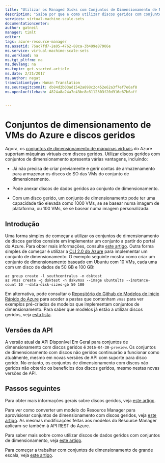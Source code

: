 ```yaml
---
title: "Utilizar os Managed Disks com Conjuntos de Dimensionamento de Máquinas Virtuais do Azure | Microsoft Docs"
description: "Saiba por que e como utilizar discos geridos com conjuntos de dimensionamento de máquinas virtuais"
services: virtual-machine-scale-sets
documentationcenter: 
author: gatneil
manager: timlt
editor: 
tags: azure-resource-manager
ms.assetid: 76ac7fd7-2e05-4762-88ca-3b499e87906e
ms.service: virtual-machine-scale-sets
ms.workload: na
ms.tgt_pltfrm: na
ms.devlang: na
ms.topic: get-started-article
ms.date: 2/21/2017
ms.author: negat
translationtype: Human Translation
ms.sourcegitcommit: db84d2b03ad1542a898c2c452e62a3f7ef7e6af8
ms.openlocfilehash: 4824a8a24a7e43bc8e8112303f20d916e67b6aff


---
```

# <a name="azure-vm-scale-sets-and-managed-disks"></a>Conjuntos de dimensionamento de VMs do Azure e discos geridos

Agora, os [conjuntos de dimensionamento de máquinas virtuais](/azure/virtual-machine-scale-sets/) do Azure suportam máquinas virtuais com discos geridos. Utilizar discos geridos com conjuntos de dimensionamento apresenta várias vantagens, incluindo:

* Já não precisa de criar previamente e gerir contas de armazenamento para armazenar os discos de SO das VMs do conjunto de dimensionamento.

* Pode anexar discos de dados geridos ao conjunto de dimensionamento.

* Com um disco gerido, um conjunto de dimensionamento pode ter uma capacidade tão elevada como 1000 VMs, se se basear numa imagem de plataforma, ou 100 VMs, se se basear numa imagem personalizada.

## <a name="get-started"></a>Introdução

Uma forma simples de começar a utilizar os conjuntos de dimensionamento de discos geridos consiste em implementar um conjunto a partir do portal do Azure. Para obter mais informações, consulte [este artigo](./virtual-machine-scale-sets-portal-create.md). Outra forma simples de começar é utilizar a [CLI 2.0 do Azure](https://docs.microsoft.com/cli/azure/install-az-cli2) para implementar um conjunto de dimensionamento. O exemplo seguinte mostra como criar um conjunto de dimensionamento baseado em Ubuntu com 10 VMs, cada uma com um disco de dados de 50 GB e 100 GB:

```azurecli
az group create -l southcentralus -n dsktest
az vmss create -g dsktest -n dskvmss --image ubuntults --instance-count 10 --data-disk-sizes-gb 50 100
```

Em alternativa, pode consultar o [Repositório do Github de Modelos de Início Rápido do Azure](https://github.com/Azure/azure-quickstart-templates) para aceder a pastas que contenham `vmss` para ver exemplos pré-criados de modelos que implementam conjuntos de dimensionamento. Para saber que modelos já estão a utilizar discos geridos, veja [esta lista](https://github.com/Azure/azure-quickstart-templates/blob/master/managed-disk-support-list.md).

## <a name="api-versions"></a>Versões da API

A versão atual da API Disponível Em Geral para conjuntos de dimensionamento com discos geridos é `2016-04-30-preview`. Os conjuntos de dimensionamento com discos não geridos continuarão a funcionar como atualmente, mesmo em novas versões de API com suporte para disco gerido. No entanto, os conjuntos de dimensionamento com discos não geridos não obterão os benefícios dos discos geridos, mesmo nestas novas versões de API.

## <a name="next-steps"></a>Passos seguintes

Para obter mais informações gerais sobre discos geridos, veja [este artigo](../storage/storage-managed-disks-overview.md).

Para ver como converter um modelo do Resource Manager para aprovisionar conjuntos de dimensionamento com discos geridos, veja [este artigo](./virtual-machine-scale-sets-convert-template-to-md.md). As mesmas modificações feitas aos modelos do Resource Manager aplicam-se também à API REST do Azure.

Para saber mais sobre como utilizar discos de dados geridos com conjuntos de dimensionamento, veja [este artigo](./virtual-machine-scale-sets-attached-disks.md).

Para começar a trabalhar com conjuntos de dimensionamento de grande escala, veja [este artigo](./virtual-machine-scale-sets-placement-groups.md).





<!--HONumber=Feb17_HO3-->


